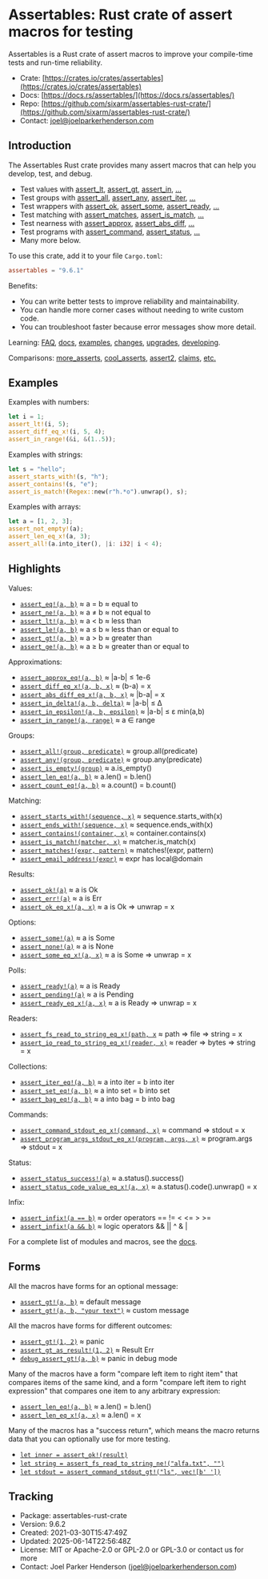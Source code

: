 <!--
tags: #assert #assertion #rust #testing #macros #tdd #testdrivendevelopment
-->

# Assertables: Rust crate of assert macros for testing

Assertables is a Rust crate of assert macros to improve your compile-time tests and run-time reliability.

* Crate: [https://crates.io/crates/assertables](https://crates.io/crates/assertables)
* Docs: [https://docs.rs/assertables/](https://docs.rs/assertables/)
* Repo: [https://github.com/sixarm/assertables-rust-crate/](https://github.com/sixarm/assertables-rust-crate/)
* Contact: [joel@joelparkerhenderson.com](mailto:joel@joelparkerhenderson.com)

## Introduction

The Assertables Rust crate provides many assert macros
that can help you develop, test, and debug.

* Test values with
  [assert_lt](https://docs.rs/assertables/9.6.1/assertables/assert_lt),
  [assert_gt](https://docs.rs/assertables/9.6.1/assertables/assert_gt),
  [assert_in](https://docs.rs/assertables/9.6.1/assertables/assert_in),
  […](https://docs.rs/assertables)
* Test groups with
  [assert_all](https://docs.rs/assertables/9.6.1/assertables/assert_all),
  [assert_any](https://docs.rs/assertables/9.6.1/assertables/assert_any),
  [assert_iter](https://docs.rs/assertables/9.6.1/assertables/assert_iter),
  […](https://docs.rs/assertables)
* Test wrappers with
  [assert_ok](https://docs.rs/assertables/9.6.1/assertables/assert_ok),
  [assert_some](https://docs.rs/assertables/9.6.1/assertables/assert_some),
  [assert_ready](https://docs.rs/assertables/9.6.1/assertables/assert_ready),
  […](https://docs.rs/assertables)
* Test matching with
  [assert_matches](https://docs.rs/assertables/9.6.1/assertables/assert_matches),
  [assert_is_match](https://docs.rs/assertables/9.6.1/assertables/assert_is_match),
  […](https://docs.rs/assertables)
* Test nearness with
  [assert_approx](https://docs.rs/assertables/9.6.1/assertables/assert_approx),
  [assert_abs_diff](https://docs.rs/assertables/9.6.1/assertables/assert_abs_diff),
  […](https://docs.rs/assertables/)
* Test programs with
  [assert_command](https://docs.rs/assertables/9.6.1/assertables/assert_command),
  [assert_status](https://docs.rs/assertables/9.6.1/assertables/assert_staus),
  […](https://docs.rs/assertables)
* Many more below.

To use this crate, add it to your file `Cargo.toml`:

```toml
assertables = "9.6.1"
```

Benefits:

* You can write better tests to improve reliability and maintainability.
* You can handle more corner cases without needing to write custom code.
* You can troubleshoot faster because error messages show more detail.

Learning:
[FAQ](https://github.com/SixArm/assertables-rust-crate/tree/main/help/faq),
[docs](https://docs.rs/assertables/),
[examples](https://github.com/SixArm/assertables-rust-crate/blob/main/tests/examples/),
[changes](https://github.com/SixArm/assertables-rust-crate/tree/main/CHANGES.md),
[upgrades](https://github.com/SixArm/assertables-rust-crate/tree/main/help/upgrades/upgrade-from-version-8-to-9),
[developing](https://github.com/SixArm/assertables-rust-crate/tree/main/help/developing/).

Comparisons:
[more_asserts](https://github.com/SixArm/assertables-rust-crate/tree/main/help/comparisons/more_asserts),
[cool_asserts](https://github.com/SixArm/assertables-rust-crate/tree/main/help/comparisons/cool_asserts),
[assert2](https://github.com/SixArm/assertables-rust-crate/tree/main/help/comparisons/assert2),
[claims](https://github.com/SixArm/assertables-rust-crate/tree/main/help/comparisons/claims),
[etc.](https://github.com/SixArm/assertables-rust-crate/tree/main/help/comparisons)

## Examples

Examples with numbers:

```rust
let i = 1;
assert_lt!(i, 5);
assert_diff_eq_x!(i, 5, 4);
assert_in_range!(&i, &(1..5));
```

Examples with strings:

```rust
let s = "hello";
assert_starts_with!(s, "h");
assert_contains!(s, "e");
assert_is_match!(Regex::new(r"h.*o").unwrap(), s);
```

Examples with arrays:

```rust
let a = [1, 2, 3];
assert_not_empty!(a);
assert_len_eq_x!(a, 3);
assert_all!(a.into_iter(), |i: i32| i < 4);
```

## Highlights

Values:

* [`assert_eq!(a, b)`](https://docs.rs/assertables/9.6.1/assertables/assert_eq) ≈ a = b ≈ equal to
* [`assert_ne!(a, b)`](https://docs.rs/assertables/9.6.1/assertables/assert_ne) ≈ a ≠ b ≈ not equal to
* [`assert_lt!(a, b)`](https://docs.rs/assertables/9.6.1/assertables/assert_lt) ≈ a < b ≈ less than
* [`assert_le!(a, b)`](https://docs.rs/assertables/9.6.1/assertables/assert_le) ≈ a ≤ b ≈ less than or equal to
* [`assert_gt!(a, b)`](https://docs.rs/assertables/9.6.1/assertables/assert_gt) ≈ a > b ≈ greater than
* [`assert_ge!(a, b)`](https://docs.rs/assertables/9.6.1/assertables/assert_ge) ≈ a ≥ b ≈ greater than or equal to

Approximations:

* [`assert_approx_eq!(a, b)`](https://docs.rs/assertables/9.6.1/assertables/assert_approx/assert_approx_eq) ≈ |a-b| ≤ 1e-6
* [`assert_diff_eq_x!(a, b, x)`](https://docs.rs/assertables/9.6.1/assertables/assert_diff/assert_diff_eq_x) ≈ (b-a) = x
* [`assert_abs_diff_eq_x!(a, b, x)`](https://docs.rs/assertables/9.6.1/assertables/assert_abs_diff/assert_abs_diff_eq_x) ≈ |b-a| = x
* [`assert_in_delta!(a, b, delta)`](https://docs.rs/assertables/9.6.1/assertables/assert_in/assert_in_delta) ≈ |a-b| ≤ Δ
* [`assert_in_epsilon!(a, b, epsilon)`](https://docs.rs/assertables/9.6.1/assertables/assert_in/assert_in_epsilon) ≈ |a-b| ≤ ε min(a,b)
* [`assert_in_range!(a, range)`](https://docs.rs/assertables/9.6.1/assertables/assert_in/assert_in_range) ≈ a ∈ range

Groups:

* [`assert_all!(group, predicate)`](https://docs.rs/assertables/9.6.1/assertables/assert_all) ≈ group.all(predicate)
* [`assert_any!(group, predicate)`](https://docs.rs/assertables/9.6.1/assertables/assert_any) ≈ group.any(predicate)
* [`assert_is_empty!(group)`](https://docs.rs/assertables/9.6.1/assertables/assert_is_empty/assert_is_empty) ≈ a.is_empty()
* [`assert_len_eq!(a, b)`](https://docs.rs/assertables/9.6.1/assertables/assert_len/assert_len_eq) ≈ a.len() = b.len()
* [`assert_count_eq!(a, b)`](https://docs.rs/assertables/9.6.1/assertables/assert_count/assert_count_eq) ≈ a.count() = b.count()

Matching:

* [`assert_starts_with!(sequence, x)`](https://docs.rs/assertables/9.6.1/assertables/assert_starts_with) ≈ sequence.starts_with(x)
* [`assert_ends_with!(sequence, x)`](https://docs.rs/assertables/9.6.1/assertables/assert_ends_with) ≈ sequence.ends_with(x)
* [`assert_contains!(container, x)`](https://docs.rs/assertables/9.6.1/assertables/assert_contains) ≈ container.contains(x)
* [`assert_is_match!(matcher, x)`](https://docs.rs/assertables/9.6.1/assertables/assert_is_match) ≈ matcher.is_match(x)
* [`assert_matches!(expr, pattern)`](https://docs.rs/assertables/9.6.1/assertables/assert_matches) ≈ matches!(expr, pattern)
* [`assert_email_address!(expr)`](https://docs.rs/assertables/9.6.1/assertables/assert_email_address) ≈ expr has local@domain

Results:

* [`assert_ok!(a)`](https://docs.rs/assertables/9.6.1/assertables/assert_ok) ≈ a is Ok
* [`assert_err!(a)`](https://docs.rs/assertables/9.6.1/assertables/assert_err) ≈ a is Err
* [`assert_ok_eq_x!(a, x)`](https://docs.rs/assertables/9.6.1/assertables/assert_ok/assert_ok_eq_x) ≈ a is Ok ⇒ unwrap = x

Options:

* [`assert_some!(a)`](https://docs.rs/assertables/9.6.1/assertables/assert_some) ≈ a is Some
* [`assert_none!(a)`](https://docs.rs/assertables/9.6.1/assertables/assert_none) ≈ a is None
* [`assert_some_eq_x!(a, x)`](https://docs.rs/assertables/9.6.1/assertables/assert_some/assert_some_eq_x) ≈ a is Some ⇒ unwrap = x

Polls:

* [`assert_ready!(a)`](https://docs.rs/assertables/9.6.1/assertables/assert_ready) ≈ a is Ready
* [`assert_pending!(a)`](https://docs.rs/assertables/9.6.1/assertables/assert_pending) ≈ a is Pending
* [`assert_ready_eq_x!(a, x)`](https://docs.rs/assertables/9.6.1/assertables/assert_ready/assert_ready_eq_x) ≈ a is Ready ⇒ unwrap = x

Readers:

* [`assert_fs_read_to_string_eq_x!(path, x`](https://docs.rs/assertables/9.6.1/assertables/assert_fs_read_to_string) ≈ path ⇒ file ⇒ string = x
* [`assert_io_read_to_string_eq_x!(reader, x)`](https://docs.rs/assertables/9.6.1/assertables/assert_io_read_to_string) ≈ reader ⇒ bytes ⇒ string = x

Collections:

* [`assert_iter_eq!(a, b)`](https://docs.rs/assertables/9.6.1/assertables/assert_iter) ≈ a into iter = b into iter
* [`assert_set_eq!(a, b)`](https://docs.rs/assertables/9.6.1/assertables/assert_set) ≈ a into set = b into set
* [`assert_bag_eq!(a, b)`](https://docs.rs/assertables/9.6.1/assertables/assert_bag) ≈ a into bag = b into bag

Commands:

* [`assert_command_stdout_eq_x!(command, x)`](https://docs.rs/assertables/9.6.1/assertables/assert_command) ≈ command ⇒ stdout = x
* [`assert_program_args_stdout_eq_x!(program, args, x)`](https://docs.rs/assertables/9.6.1/assertables/assert_program_args) ≈ program.args ⇒ stdout = x

Status:

* [`assert_status_success!(a)`](https://docs.rs/assertables/9.6.1/assertables/assert_status/assert_status_success) ≈ a.status().success()
* [`assert_status_code_value_eq_x!(a, x)`](https://docs.rs/assertables/9.6.1/assertables/assert_status/assert_status_code_value_eq_x) ≈ a.status().code().unwrap() = x

Infix:

* [`assert_infix!(a == b)`](https://docs.rs/assertables/9.6.1/assertables/assert_infix) ≈ order operators == != < <= > >=
* [`assert_infix!(a && b)`](https://docs.rs/assertables/9.6.1/assertables/assert_infix) ≈ logic operators && || ^ & |

For a complete list of modules and macros, see the [docs](https://docs.rs/assertables/).


## Forms

All the macros have forms for an optional message:

* [`assert_gt!(a, b)`](https://docs.rs/assertables/9.6.1/assertables/macro.assert_gt.html) ≈ default message
* [`assert_gt!(a, b, "your text")`](https://docs.rs/assertables/9.6.1/assertables/macro.assert_gt.html) ≈ custom message

All the macros have forms for different outcomes:

* [`assert_gt!(1, 2)`](https://docs.rs/assertables/9.6.1/assertables/macro.assert_gt.html) ≈ panic
* [`assert_gt_as_result!(1, 2)`](https://docs.rs/assertables/9.6.1/assertables/macro.assert_gt_as_result.html) ≈  Result Err
* [`debug_assert_gt!(a, b)`](https://docs.rs/assertables/9.6.1/assertables/macro.debug_assert_gt.html) ≈ panic in debug mode

Many of the macros have a form "compare left item to right item" that compares
items of the same kind, and a form "compare left item to right expression" that
compares one item to any arbitrary expression:

* [`assert_len_eq!(a, b)`](https://docs.rs/assertables/9.6.1/assertables/macro.assert_ok_eq.html) ≈ a.len() = b.len()
* [`assert_len_eq_x!(a, x)`](https://docs.rs/assertables/9.6.1/assertables/macro.assert_ok_eq_x.html) ≈ a.len() = x

Many of the macros has a "success return", which means the macro returns data that you can optionally use for more testing.

* [`let inner = assert_ok!(result)`](https://docs.rs/assertables/9.6.1/assertables/macro.assert_ok.html)
* [`let string = assert_fs_read_to_string_ne!("alfa.txt", "")`](https://docs.rs/assertables/9.6.1/assertables/macro.assert_fs_read_to_string_ne.html)
* [`let stdout = assert_command_stdout_gt!("ls", vec![b' '])`](https://docs.rs/assertables/9.6.1/assertables/macro.assert_command_stdout_gt.html)

## Tracking

* Package: assertables-rust-crate
* Version: 9.6.2
* Created: 2021-03-30T15:47:49Z
* Updated: 2025-06-14T22:56:48Z
* License: MIT or Apache-2.0 or GPL-2.0 or GPL-3.0 or contact us for more
* Contact: Joel Parker Henderson (joel@joelparkerhenderson.com)
